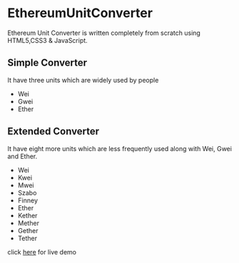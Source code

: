 # EthereumUnitConverter

Ethereum Unit Converter is written completely from scratch using HTML5,CSS3 & JavaScript.

Simple Converter
----------------
It have three units which are widely used by people 
- Wei
- Gwei
- Ether 

Extended Converter
------------------
It have eight more units which are less frequently used along with Wei, Gwei and Ether.
- Wei
- Kwei
- Mwei
- Szabo
- Finney
- Ether
- Kether
- Mether
- Gether
- Tether

click [here](https://ahmadbshaik.github.io/ethereum-unit-converter) for live demo